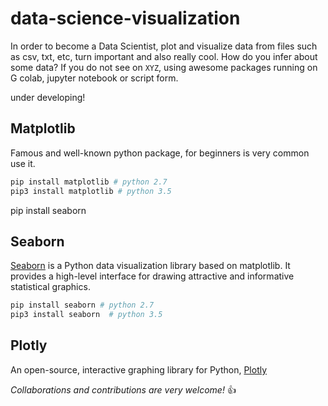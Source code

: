 # data-science-visualization
In order to become a Data Scientist, plot and visualize data from files such as csv, txt, etc, turn important and also really cool. How do you infer about some data? If you do not see on ```XYZ```, using awesome packages running on G colab, jupyter notebook or script form.

under developing!


## Matplotlib

Famous and well-known python package, for beginners is very common use it.

```python
pip install matplotlib # python 2.7
pip3 install matplotlib # python 3.5
```
pip install seaborn
## Seaborn

[Seaborn](https://seaborn.pydata.org/) is a Python data visualization library based on matplotlib. It provides a high-level interface for drawing attractive and informative statistical graphics.

```python
pip install seaborn # python 2.7
pip3 install seaborn  # python 3.5
```

## Plotly

An open-source, interactive graphing library for Python, [Plotly](https://plot.ly/python/)



*Collaborations and contributions are very welcome!* :+1:
